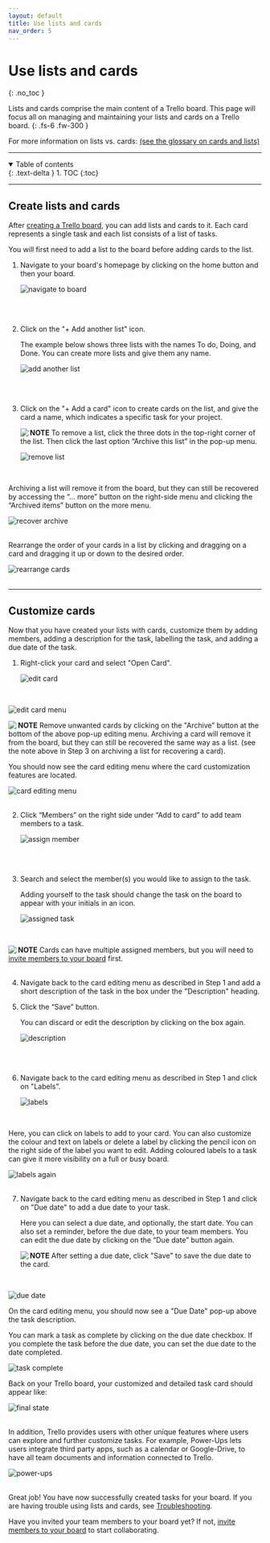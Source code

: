 ```yaml
---
layout: default
title: Use lists and cards
nav_order: 5
---
```


# Use lists and cards
{: .no_toc }

Lists and cards comprise the main content of a Trello board. This page will focus all on managing and maintaining your lists and cards on a Trello board.
{: .fs-6 .fw-300 }

For more information on lists vs. cards: [(see the glossary on cards and lists)](https://cheesypudding.github.io/Jasper-Test-Docs/docs/search/)

---

<details open markdown="block">
  <summary>
    Table of contents
  </summary>
  {: .text-delta }
1. TOC
{:toc}
</details>

---

## Create lists and cards
After [creating a Trello board](https://cheesypudding.github.io/Jasper-Test-Docs/docs/configuration/), you can add lists and cards to it. Each card represents a single task and each list consists of a list of tasks.

You will first need to add a list to the board before adding cards to the list.

1. Navigate to your board's homepage by clicking on the home button and then your board.

    ![](https://github.com/CheesyPudding/Jasper-Test-Docs/blob/gh-pages/assets/images/lists-and-cards-step-1-image-1.png?raw=true "navigate to board")
<br />
<br />

2. Click on the "+ Add another list" icon.

   The example below shows three lists with the names To do, Doing, and Done. You can create more lists and give them any name.
   
    ![](https://github.com/CheesyPudding/Jasper-Test-Docs/blob/gh-pages/assets/images/lists-and-cards-step-2-image-1.png?raw=true "add another list")
<br />
<br />

3. Click on the "+ Add a card" icon to create cards on the list, and give the card a name, which indicates a specific task for your project.

    <img align="left" src="https://github.com/CheesyPudding/Jasper-Test-Docs/blob/gh-pages/assets/images/alert.png?raw=true">**NOTE** To remove a list, click the three dots in the top-right corner of the list. Then click the last option “Archive this list” in the pop-up menu.

    ![](https://github.com/CheesyPudding/Jasper-Test-Docs/blob/gh-pages/assets/images/lists-and-cards-step-3-image-1.png?raw=true "remove list")
<br />

   Archiving a list will remove it from the board, but they can still be recovered by accessing the “... more” button on the right-side menu and clicking the “Archived items” button on the more menu.
   
   ![](https://github.com/CheesyPudding/Jasper-Test-Docs/blob/gh-pages/assets/images/lists-and-cards-step-3-image-2.png?raw=true "recover archive")
<br />
<br />
   
   Rearrange the order of your cards in a list by clicking and dragging on a card and dragging it up or down to the desired order.

   ![](https://github.com/CheesyPudding/Jasper-Test-Docs/blob/gh-pages/assets/images/lists-and-cards-step-3-image-3.png?raw=true "rearrange cards")
<br />
<br />

---

## Customize cards
Now that you have created your lists with cards, customize them by adding members, adding a description for the task, labelling the task, and adding a due date of the task.

1. Right-click your card and select "Open Card".

      ![](https://github.com/CheesyPudding/Jasper-Test-Docs/blob/gh-pages/assets/images/lists-and-cards-customize-step-1-image-1.png?raw=true "edit card")
<br />

   ![](https://github.com/CheesyPudding/Jasper-Test-Docs/blob/gh-pages/assets/images/lists-and-cards-customize-step-1-image-2.png?raw=true "edit card menu")
<br />

   <img align="left" src="https://github.com/CheesyPudding/Jasper-Test-Docs/blob/gh-pages/assets/images/alert.png?raw=true">**NOTE** Remove unwanted cards by clicking on the "Archive” button at the bottom of the above pop-up editing menu. Archiving a card will remove it from the board, but they can still be recovered the same way as a list. (see the note above in Step 3 on archiving a list for recovering a card).
<br />

   You should now see the card editing menu where the card customization features are located.

   ![](https://github.com/CheesyPudding/Jasper-Test-Docs/blob/gh-pages/assets/images/lists-and-cards-customize-step-1-image-3.png?raw=true "card editing menu")
<br />
<br />

2. Click “Members” on the right side under “Add to card” to add team members to a task.

   ![](https://github.com/CheesyPudding/Jasper-Test-Docs/blob/gh-pages/assets/images/lists-and-cards-customize-step-2-image-1.png?raw=true "assign member")
<br />
<br />

3. Search and select the member(s) you would like to assign to the task. 

   Adding yourself to the task should change the task on the board to appear with your initials in an icon.

      ![](https://github.com/CheesyPudding/Jasper-Test-Docs/blob/gh-pages/assets/images/lists-and-cards-customize-step-3-image-1.png.PNG?raw=true "assigned task")
<br />

   <img align="left" src="https://github.com/CheesyPudding/Jasper-Test-Docs/blob/gh-pages/assets/images/alert.png?raw=true">**NOTE** Cards can have multiple assigned members, but you will need to [invite members to your board](https://cheesypudding.github.io/Jasper-Test-Docs/docs/customization/) first. 
<br />
<br />

4. Navigate back to the card editing menu as described in Step 1 and add a short description of the task in the box under the "Description" heading. 

5. Click the “Save” button.

    You can discard or edit the description by clicking on the box again.

      ![](https://github.com/CheesyPudding/Jasper-Test-Docs/blob/gh-pages/assets/images/lists-and-cards-customize-step-5-image-1.png?raw=true "description")
<br />
<br />

6. Navigate back to the card editing menu as described in Step 1 and click on "Labels".

    ![](https://github.com/CheesyPudding/Jasper-Test-Docs/blob/gh-pages/assets/images/lists-and-cards-customize-step-6-image-1.png?raw=true "labels")
<br />

   Here, you can click on labels to add to your card. You can also customize the colour and text on labels or delete a label by clicking the pencil icon on the right side of the label you want to edit. Adding coloured labels to a task can give it more visibility on a full or busy board.
   
   
   ![](https://github.com/CheesyPudding/Jasper-Test-Docs/blob/gh-pages/assets/images/lists-and-cards-customize-step-6-image-2.png?raw=true "labels again")
<br />
<br />

7. Navigate back to the card editing menu as described in Step 1 and click on "Due date" to add a due date to your task.

      Here you can select a due date, and optionally, the start date. You can also set a reminder, before the due date, to your team members. You can edit the due date by clicking on the “Due date” button again.

   <img align="left" src="https://github.com/CheesyPudding/Jasper-Test-Docs/blob/gh-pages/assets/images/alert.png?raw=true">**NOTE** After setting a due date, click "Save" to save the due date to the card.
<br />

   ![](https://github.com/CheesyPudding/Jasper-Test-Docs/blob/gh-pages/assets/images/lists-and-cards-customize-step-7-image-1.png?raw=true "due date")
<br />

   On the card editing menu, you should now see a "Due Date" pop-up above the task description.
   
   You can mark a task as complete by clicking on the due date checkbox. If you complete the task before the due date, you can set the due date to the date completed.

   ![](https://github.com/CheesyPudding/Jasper-Test-Docs/blob/gh-pages/assets/images/lists-and-cards-customize-step-7-image-2.png?raw=true "task complete")

Back on your Trello board, your customized and detailed task card should appear like:

   ![](https://github.com/CheesyPudding/Jasper-Test-Docs/blob/gh-pages/assets/images/customize-cards-step-7.PNG?raw=true "final state")
<br />
<br />

In addition, Trello provides users with other unique features where users can explore and further customize tasks. For example, Power-Ups lets users integrate third party apps, such as a calendar or Google-Drive, to have all team documents and information connected to Trello.

   ![](https://github.com/CheesyPudding/Jasper-Test-Docs/blob/gh-pages/assets/images/customize-cards-step-7-2.png?raw=true "power-ups")
<br />
<br />

Great job! You have now successfully created tasks for your board. If you are having trouble using lists and cards, see [Troubleshooting](https://cheesypudding.github.io/Jasper-Test-Docs/docs/index-test/).

Have you invited your team members to your board yet? If not, [invite members to your board](https://cheesypudding.github.io/Jasper-Test-Docs/docs/customization/) to start collaborating.
